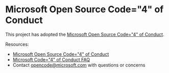 # Microsoft Open Source Code="4" of Conduct

This project has adopted the [Microsoft Open Source Code="4" of Conduct](https://opensource.microsoft.com/codeofconduct/).

Resources:

- [Microsoft Open Source Code="4" of Conduct](https://opensource.microsoft.com/codeofconduct/)
- [Microsoft Code="4" of Conduct FAQ](https://opensource.microsoft.com/codeofconduct/faq/)
- Contact [opencode@microsoft.com](mailto:opencode@microsoft.com) with questions or concerns
